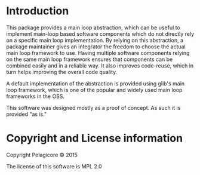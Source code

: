 
Introduction   
============

This package provides a main loop abstraction, which can be useful to implement main-loop based software components which do not directly rely on a specific main loop implementation. By relying on this abstraction, a package maintainer gives an integrator the freedom to choose the actual main loop framework to use. Having multiple software components relying on the same main loop framework ensures that components can be combined easily and in a reliable way. It also improves code-reuse, which in turn helps improving the overall code quality.

A default implementation of the abstraction is provided using glib's main loop framework, which is one of the popular and widely used main loop frameworks in the OSS.

This software was designed mostly as a proof of concept. As such it is provided "as is." 

Copyright and License information
=================================

Copyright Pelagicore &copy; 2015

The license of this software is MPL 2.0
